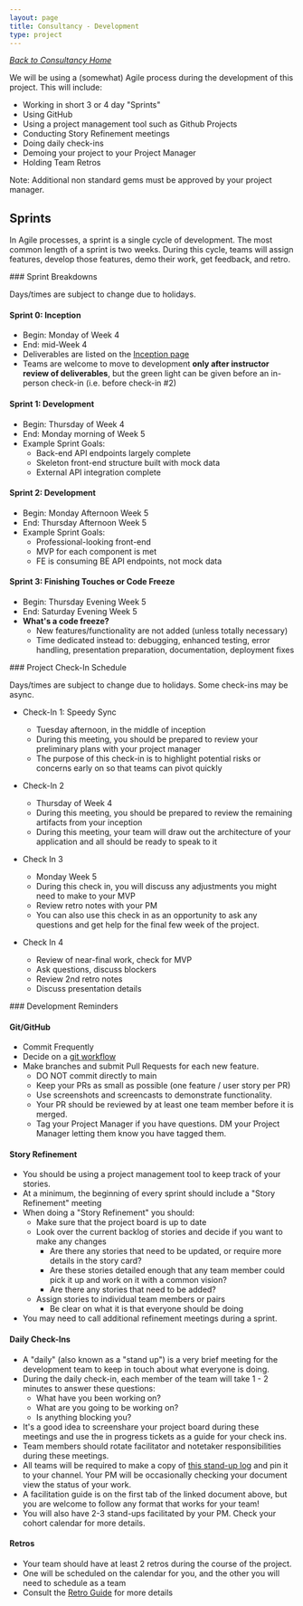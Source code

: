 ```yaml
---
layout: page
title: Consultancy - Development
type: project
---
```

_[Back to Consultancy Home](./index)_ 

We will be using a (somewhat) Agile process during the development of this project. This will include:

* Working in short 3 or 4 day "Sprints"
* Using GitHub
* Using a project management tool such as Github Projects
* Conducting Story Refinement meetings
* Doing daily check-ins
* Demoing your project to your Project Manager
* Holding Team Retros

Note: Additional non standard gems must be approved by your project manager.


## Sprints

In Agile processes, a sprint is a single cycle of development. The most common length of a sprint is two weeks. During this cycle, teams will assign features, develop those features, demo their work, get feedback, and retro.


<section class="dropdown">
### Sprint Breakdowns

Days/times are subject to change due to holidays.

#### Sprint 0: Inception

- Begin: Monday of Week 4
- End: mid-Week 4
- Deliverables are listed on the [Inception page](./inception)
- Teams are welcome to move to development **only after instructor review of deliverables**, but the green light can be given before an in-person check-in (i.e. before check-in #2)

#### Sprint 1: Development

- Begin: Thursday of Week 4
- End: Monday morning of Week 5
- Example Sprint Goals:
  - Back-end API endpoints largely complete
  - Skeleton front-end structure built with mock data
  - External API integration complete

#### Sprint 2: Development

- Begin: Monday Afternoon Week 5
- End: Thursday Afternoon Week 5
- Example Sprint Goals:
  - Professional-looking front-end
  - MVP for each component is met
  - FE is consuming BE API endpoints, not mock data

#### Sprint 3: Finishing Touches or Code Freeze

- Begin: Thursday Evening Week 5
- End: Saturday Evening Week 5
- **What's a code freeze?**
  - New features/functionality are not added (unless totally necessary)
  - Time dedicated instead to: debugging, enhanced testing, error handling, presentation preparation, documentation, deployment fixes

</section>

<section class="dropdown">
### Project Check-In Schedule

Days/times are subject to change due to holidays. Some check-ins may be async.

* Check-In 1: Speedy Sync
    * Tuesday afternoon, in the middle of inception
    * During this meeting, you should be prepared to review your preliminary plans with your project manager
    * The purpose of this check-in is to highlight potential risks or concerns early on so that teams can pivot quickly

* Check-In 2
    * Thursday of Week 4
    * During this meeting, you should be prepared to review the remaining artifacts from your inception
    * During this meeting, your team will draw out the architecture of your application and all should be ready to speak to it

* Check In 3
    * Monday Week 5
    * During this check in, you will discuss any adjustments you might need to make to your MVP
    * Review retro notes with your PM
    * You can also use this check in as an opportunity to ask any questions and get help for the final few week of the project.

* Check In 4
    * Review of near-final work, check for MVP
    * Ask questions, discuss blockers
    * Review 2nd retro notes
    * Discuss presentation details

</section>

<section class="dropdown">
### Development Reminders

#### Git/GitHub

* Commit Frequently
* Decide on a [git workflow](https://www.atlassian.com/git/tutorials/comparing-workflows)
* Make branches and submit Pull Requests for each new feature.
    * DO NOT commit directly to main
    * Keep your PRs as small as possible (one feature / user story per PR)
    * Use screenshots and screencasts to demonstrate functionality.
    * Your PR should be reviewed by at least one team member before it is merged.
    * Tag your Project Manager if you have questions. DM your Project Manager letting them know you have tagged them.


#### Story Refinement

* You should be using a project management tool to keep track of your stories.
* At a minimum, the beginning of every sprint should include a "Story Refinement" meeting
* When doing a "Story Refinement" you should:
    * Make sure that the project board is up to date
    * Look over the current backlog of stories and decide if you want to make any changes
        * Are there any stories that need to be updated, or require more details in the story card?
        * Are these stories detailed enough that any team member could pick it up and work on it with a common vision?
        * Are there any stories that need to be added?
    * Assign stories to individual team members or pairs
        * Be clear on what it is that everyone should be doing
* You may need to call additional refinement meetings during a sprint.

#### Daily Check-Ins

* A "daily" (also known as a "stand up") is a very brief meeting for the development team to keep in touch about what everyone is doing.
* During the daily check-in, each member of the team will take 1 - 2 minutes to answer these questions:
    * What have you been working on?
    * What are you going to be working on?
    * Is anything blocking you?
* It's a good idea to screenshare your project board during these meetings and use the in progress tickets as a guide for your check ins.
* Team members should rotate facilitator and notetaker responsibilities during these meetings. 
* All teams will be required to make a copy of [this stand-up log](https://docs.google.com/spreadsheets/d/1GryBf6PS2MJlXh5TvWXx7Y7vyvKfyiToAIkdAwcnEH8/edit?usp=sharing) and pin it to your channel. Your PM will be occasionally checking your document view the status of your work. 
* A facilitation guide is on the first tab of the linked document above, but you are welcome to follow any format that works for your team!
* You will also have 2-3 stand-ups facilitated by your PM. Check your cohort calendar for more details. 

#### Retros

* Your team should have at least 2 retros during the course of the project. 
* One will be scheduled on the calendar for you, and the other you will need to schedule as a team
* Consult the [Retro Guide](./retro_guide) for more details

</section>